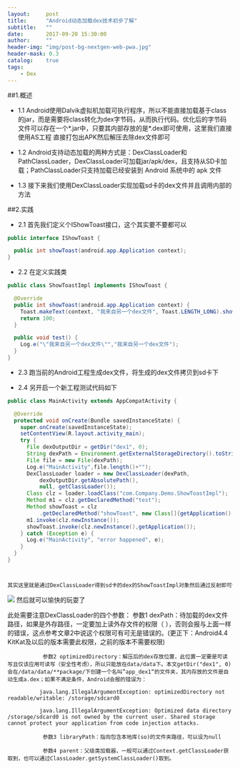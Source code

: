 ```yaml
---
layout:     post
title:      "Android动态加载dex技术初步了解"
subtitle:   ""
date:       2017-09-20 15:30:00
author:     ""
header-img: "img/post-bg-nextgen-web-pwa.jpg"
header-mask: 0.3
catalog:    true
tags:
    - Dex
---
```

##1.概述

 - 1.1   Android使用Dalvik虚拟机加载可执行程序，所以不能直接加载基于class的jar，而是需要将class转化为dex字节码，从而执行代码。优化后的字节码文件可以存在一个*.jar中，只要其内部存放的是*.dex即可使用，这里我们直接使用AS工程
直接打包出APK然后解压去除dex文件即可

- 1.2   Android支持动态加载的两种方式是：DexClassLoader和PathClassLoader，DexClassLoader可加载jar/apk/dex，且支持从SD卡加载；PathClassLoader只支持加载已经安装到 Android 系统中的 apk 文件

- 1.3 接下来我们使用DexClassLoader实现加载sd卡的dex文件并且调用内部的方法



##2.实践
  - 2.1 首先我们定义个IShowToast接口，这个其实要不要都可以



```java
public interface IShowToast {

  public int showToast(android.app.Application context);
}

```


- 2.2 在定义实践类


```java
public class ShowToastImpl implements IShowToast {

  @Override
  public int showToast(android.app.Application context) {
    Toast.makeText(context, "我来自另一个dex文件", Toast.LENGTH_LONG).show();
    return 100;
  }

  public void test() {
    Log.e("\"我来自另一个dex文件\"","我来自另一个dex文件");
  }
}


```


- 2.3 跑当前的Android工程生成dex文件，将生成的dex文件拷贝到sd卡下


- 2.4 另开启一个新工程测试代码如下

```java
public class MainActivity extends AppCompatActivity {

  @Override
  protected void onCreate(Bundle savedInstanceState) {
    super.onCreate(savedInstanceState);
    setContentView(R.layout.activity_main);
    try {
      File dexOutputDir = getDir("dex1", 0);
      String dexPath = Environment.getExternalStorageDirectory().toString() + File.separator + "a";
      File file = new File(dexPath);
      Log.e("MainActivity",file.length()+"");
      DexClassLoader loader = new DexClassLoader(dexPath,
          dexOutputDir.getAbsolutePath(),
          null, getClassLoader());
      Class clz = loader.loadClass("com.Company.Demo.ShowToastImpl");
      Method m1 = clz.getDeclaredMethod("test");
      Method showToast = clz
          .getDeclaredMethod("showToast", new Class[]{getApplication().getClass()});
      m1.invoke(clz.newInstance());
      showToast.invoke(clz.newInstance(),getApplication());
    } catch (Exception e) {
      Log.e("MainActivity", "error happened", e);
    }
  }
}



其实这里就是通过DexClassLoader得到sd卡的dex的ShowToastImpl对象然后通过反射即可调用器内部的方法

```


![](http://ww1.sinaimg.cn/large/9f723435ly1fjq1hxaujlj21401z4jsn.jpg)
然后就可以愉快的玩耍了

  此处需要注意DexClassLoader的四个参数：
               参数1 dexPath：待加载的dex文件路径，如果是外存路径，一定要加上读外存文件的权限（<uses-permission android:name="android.permission.READ_EXTERNAL_STORAGE"/> ），否则会报与上面一样的错误，这点参考文章2中说这个权限可有可无是错误的。(更正下：Android4.4 KitKat及以后的版本需要此权限，之前的版本不需要权限)

               参数2 optimizedDirectory：解压后的dex存放位置，此位置一定要是可读写且仅该应用可读写（安全性考虑），所以只能放在data/data下。本文getDir("dex1", 0)会在/data/data/**package/下创建一个名叫”app_dex1“的文件夹，其内存放的文件是自动生成a.dex；如果不满足条件，Android会报的错误为：

              java.lang.IllegalArgumentException: optimizedDirectory not readable/writable: /storage/sdcard0

              java.lang.IllegalArgumentException: Optimized data directory /storage/sdcard0 is not owned by the current user. Shared storage cannot protect your application from code injection attacks.

               参数3 libraryPath：指向包含本地库(so)的文件夹路径，可以设为null

               参数4 parent：父级类加载器，一般可以通过Context.getClassLoader获取到，也可以通过ClassLoader.getSystemClassLoader()取到。